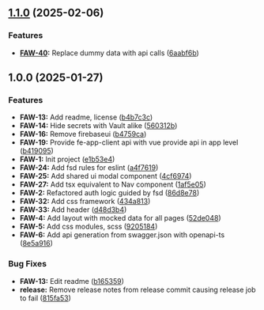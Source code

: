 ## [1.1.0](https://gitlab.com/imolater/fe-app-web/compare/v1.0.0...v1.1.0) (2025-02-06)

### Features

- **[FAW-40](https://imolater.atlassian.net/browse/FAW-40):** Replace dummy data with api calls ([6aabf6b](https://gitlab.com/imolater/fe-app-web/commit/6aabf6b3fce9ac710b84c0ace8e3b9e5dc68d9a2))

## 1.0.0 (2025-01-27)

### Features

- **FAW-13:** Add readme, license ([b4b7c3c](https://gitlab.com/imolater/fe-app-web/commit/b4b7c3cbad76e0a551707ef38c703ae7d8309ae0))
- **FAW-14:** Hide secrets with Vault alike ([560312b](https://gitlab.com/imolater/fe-app-web/commit/560312b805fd9498ad81160e67c7e4b58031cbed))
- **FAW-16:** Remove firebaseui ([b4759ca](https://gitlab.com/imolater/fe-app-web/commit/b4759ca80d6ffab47bbc12aded6b077f99b542d4))
- **FAW-19:** Provide fe-app-client api with vue provide api in app level ([b419095](https://gitlab.com/imolater/fe-app-web/commit/b4190954d7329aa3eb4db63d15ec9791b5cca9d8))
- **FAW-1:** Init project ([e1b53e4](https://gitlab.com/imolater/fe-app-web/commit/e1b53e4594e49b8b2e92c8b731739566ea1a4cae))
- **FAW-24:** Add fsd rules for eslint ([a4f7619](https://gitlab.com/imolater/fe-app-web/commit/a4f7619657ece8095f3d9c51ea103d267e45cc1e))
- **FAW-25:** Add shared ui modal component ([4cf6974](https://gitlab.com/imolater/fe-app-web/commit/4cf6974a4723bcd90d7f5ca79407986255fb2612))
- **FAW-27:** Add tsx equivalent to Nav component ([1af5e05](https://gitlab.com/imolater/fe-app-web/commit/1af5e05795e31955b08bc3b1d8e52bc06986b5d7))
- **FAW-2:** Refactored auth logic guided by fsd ([86d8e78](https://gitlab.com/imolater/fe-app-web/commit/86d8e783633ce9e74067629a270913e8e260ff10))
- **FAW-32:** Add css framework ([434a813](https://gitlab.com/imolater/fe-app-web/commit/434a8135cf3c83c22c7fa7345fb292ba8b1d164c))
- **FAW-33:** Add header ([d48d3b4](https://gitlab.com/imolater/fe-app-web/commit/d48d3b44aa2ddc11aa5f7bfd9f8c198dc039c613))
- **FAW-4:** Add layout with mocked data for all pages ([52de048](https://gitlab.com/imolater/fe-app-web/commit/52de04879d4a07527b93191964061e243bdebac7))
- **FAW-5:** Add css modules, scss ([9205184](https://gitlab.com/imolater/fe-app-web/commit/9205184110cb2d0b9cecc0617c37a6b83f2d135b))
- **FAW-6:** Add api generation from swagger.json with openapi-ts ([8e5a916](https://gitlab.com/imolater/fe-app-web/commit/8e5a91661d47e1f758bd07fd39f1370a1a76f61b))

### Bug Fixes

- **FAW-13:** Edit readme ([b165359](https://gitlab.com/imolater/fe-app-web/commit/b16535991b80dbaa5df88ba630cf03cdf0417d49))
- **release:** Remove release notes from release commit causing release job to fail ([815fa53](https://gitlab.com/imolater/fe-app-web/commit/815fa53f717cb0094743c18e66df074de35ba5cb))
